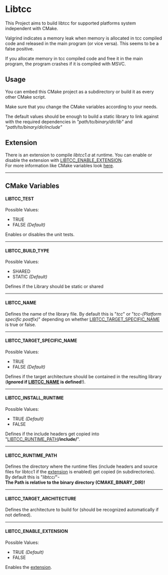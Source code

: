 # Libtcc
This Project aims to build libtcc for supported platforms system independent with CMake.

Valgrind indicates a memory leak when memory is allocated in tcc compiled code and released in the main program
(or vice versa). This seems to be a false positive.

If you allocate memory in tcc compiled code and free it in the main program, the program crashes if it is compiled with
MSVC.

## Usage
You can embed this CMake project as a subdirectory or build it as every other CMake script.

Make sure that you change the CMake variables according to your needs.

The default values should be enough to build a static library to link against with the required
dependencies in *"path/to/binary/dir/lib"* and *"path/to/binary/dir/include"*

## <a name="Extension">Extension</a>
There is an extension to compile *libtcc1.a* at runtime.
You can enable or disable the extension with [LIBTCC_ENABLE_EXTENSION](#LIBTCC_ENABLE_EXTENSION).  
For more information like CMake variables look [here](extension/README.md).

---
## CMake Variables
#### <a name="LIBTCC_TEST">LIBTCC_TEST</a>
Possible Values:
- TRUE
- FALSE *(Default)*

Enables or disables the unit tests.

---
#### <a name="LIBTCC_BUILD_TYPE">LIBTCC_BUILD_TYPE</a>
Possible Values:
- SHARED
- STATIC *(Default)*

Defines if the Library should be static or shared

---
#### <a name="LIBTCC_NAME">LIBTCC_NAME</a>
Defines the name of the library file.
By default this is "*tcc*" or "*tcc-(Platform specific postfix)*"
depending on whether [LIBTCC_TARGET_SPECIFIC_NAME](#LIBTCC_TARGET_SPECIFIC_NAME) is true or false.

---
#### <a name="LIBTCC_TARGET_SPECIFIC_NAME">LIBTCC_TARGET_SPECIFIC_NAME</a>
Possible Values:
- TRUE
- FALSE *(Default)*

Defines if the target architecture should be contained in the resulting library
(**Ignored if [LIBTCC_NAME](#LIBTCC_NAME) is defined**!).

---
#### <a name="LIBTCC_INSTALL_RUNTIME">LIBTCC_INSTALL_RUNTIME</a>
Possible Values:
- TRUE *(Default)*
- FALSE

Defines if the include headers get copied into "[LIBTCC_RUNTIME_PATH](#LIBTCC_RUNTIME_PATH)**/include/**".

---
#### <a name="LIBTCC_RUNTIME_PATH">LIBTCC_RUNTIME_PATH</a>
Defines the directory where the runtime files (include headers and source files for libtcc1 if the
[extension](#Extension) is enabled) get copied (in subdirectories).  
By default this is "*libtcc/*"-  
**The Path is relative to the binary directory (CMAKE_BINARY_DIR)!**

---
#### <a name="LIBTCC_TARGET_ARCHITECTURE">LIBTCC_TARGET_ARCHITECTURE</a>
Defines the architecture to build for (should be recognized automatically if not defined).

---
#### <a name="LIBTCC_ENABLE_EXTENSION">LIBTCC_ENABLE_EXTENSION</a>
Possible Values:
- TRUE *(Default)*
- FALSE

Enables the [extension](#extension).
